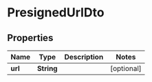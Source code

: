 # PresignedUrlDto

## Properties
Name | Type | Description | Notes
------------ | ------------- | ------------- | -------------
**url** | **String** |  |  [optional]
